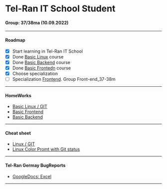 # Tel-Ran IT School Student

#### Group: 37/38ma (10.09.2022)

---

#### Roadmap

- [x] Start learning in Tel-Ran IT School
- [x] Done [Basic Linux](https://github.com/mi444k/Tel-Ran/tree/main/Linux) course
- [x] Done [Basic Backend](https://github.com/mi444k/Tel-Ran/tree/main/Backend) course
- [x] Done [Basic Frontedn](https://github.com/mi444k/Tel-Ran/tree/main/Frontend) course
- [x] Choose specialization
- [ ] Specialization [Frontend](https://github.com/mi444k/Tel-Ran/tree/main/FESpec). Group Front-end_37-38m

---

#### HomeWorks

- [Basic Linux / GIT](https://github.com/mi444k/Tel-Ran/tree/main/Linux/)
- [Basic Frontend](https://github.com/mi444k/Tel-Ran/tree/main/Frontend/)
- [Basic Backend](https://github.com/mi444k/Tel-Ran/tree/main/Backend/)

---

#### Cheat sheet

- [Linux / GIT](https://github.com/mi444k/Tel-Ran/tree/main/Linux/cheatsheet.md)
- [Linux Color Promt with Git status](https://github.com/mi444k/Tel-Ran/tree/main/Linux/.bash_color_prompt)

---

#### Tel-Ran Germay BugReports

- [GoogleDocs: Excel](https://docs.google.com/spreadsheets/d/1Sd3WhYQ_ypTb9KY-XMI-L80ltSUQN56B75KhovAy5MU/edit#gid=0)

---
